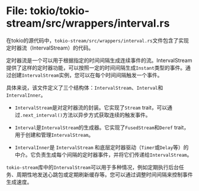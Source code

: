# File: tokio/tokio-stream/src/wrappers/interval.rs

在tokio的源代码中，`tokio-stream/src/wrappers/interval.rs`文件包含了实现定时器流（IntervalStream）的代码。

定时器流是一个可以用于根据指定的时间间隔生成连续事件的流。IntervalStream提供了这样的定时器功能，可以按照一定的时间间隔生成`Instant`类型的事件。通过创建`IntervalStream`实例，您可以在每个时间间隔触发一个事件。

具体来说，该文件定义了三个结构体：`IntervalStream`、`Interval`和`IntervalInner`。

- `IntervalStream`是对定时器流的封装。它实现了`Stream` trait，可以通过`.next_interval()`方法以异步方式获取连续的触发事件。

- `Interval`是`IntervalStream`的生成器。它实现了`FusedStream`和`Deref` trait，用于创建和管理`IntervalStream`。

- `IntervalInner`是 `IntervalStream` 和底层定时器驱动（`Timer`或`Delay`等）的中介。它负责生成每个间隔的定时器事件，并将它们传递给`IntervalStream`。

`tokio-stream`库中的`IntervalStream`可以用于多种情况，例如定期执行后台任务、周期性地发送心跳包或定期刷新缓存等。您可以通过调整时间间隔来控制事件生成速度。

